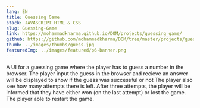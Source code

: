 ```yaml
---
lang: EN
title: Guessing Game
stack: JAVASCRIPT HTML & CSS
slug: Guessing-Game
link: https://mohammadkharma.github.io/DOM/projects/guessing_game/
github: https://github.com/mohammadkharma/DOM/tree/master/projects/guessing_game
thumb: ../images/thumbs/guess.jpg
featuredImg: ../images/featured/p6-banner.png
---
```


A UI for a guessing game where the player has to guess a number in the browser. The player input the guess in the browser and recieve an answer will be displayed to show if the guess was successful or not The player also see how many attempts there is left.
After three attempts, the player will be informed that they have either won (on the last attempt) or lost the game. The player able to restart the game.
